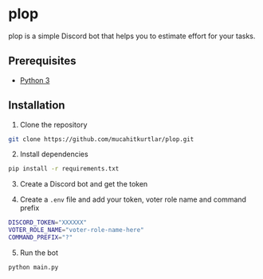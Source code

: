 # plop

plop is a simple Discord bot that helps you to estimate effort for your tasks.

## Prerequisites

- [Python 3](https://www.python.org/downloads/)

## Installation

1. Clone the repository

```bash
git clone https://github.com/mucahitkurtlar/plop.git
```

2. Install dependencies

```bash
pip install -r requirements.txt
```

3. Create a Discord bot and get the token

4. Create a `.env` file and add your token, voter role name and command prefix

```bash
DISCORD_TOKEN="XXXXXX"
VOTER_ROLE_NAME="voter-role-name-here"
COMMAND_PREFIX="?"
```

5. Run the bot

```bash
python main.py
```
